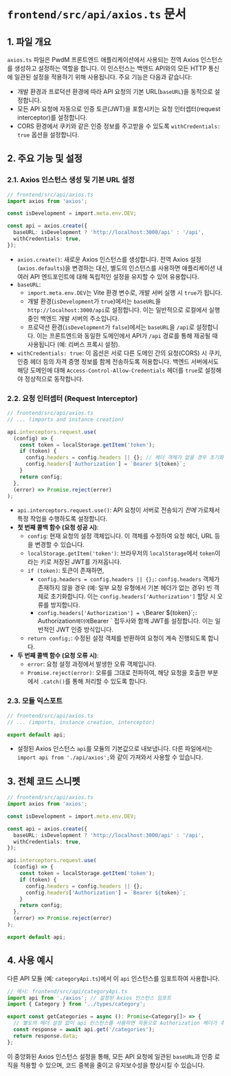 # `frontend/src/api/axios.ts` 문서

## 1. 파일 개요

`axios.ts` 파일은 PwdM 프론트엔드 애플리케이션에서 사용되는 전역 Axios 인스턴스를 생성하고 설정하는 역할을 합니다. 이 인스턴스는 백엔드 API와의 모든 HTTP 통신에 일관된 설정을 적용하기 위해 사용됩니다. 주요 기능은 다음과 같습니다:

-   개발 환경과 프로덕션 환경에 따라 API 요청의 기본 URL(`baseURL`)을 동적으로 설정합니다.
-   모든 API 요청에 자동으로 인증 토큰(JWT)을 포함시키는 요청 인터셉터(request interceptor)를 설정합니다.
-   CORS 환경에서 쿠키와 같은 인증 정보를 주고받을 수 있도록 `withCredentials: true` 옵션을 설정합니다.

## 2. 주요 기능 및 설정

### 2.1. Axios 인스턴스 생성 및 기본 URL 설정

```typescript
// frontend/src/api/axios.ts
import axios from 'axios';

const isDevelopment = import.meta.env.DEV;

const api = axios.create({
  baseURL: isDevelopment ? 'http://localhost:3000/api' : '/api',
  withCredentials: true,
});
```

-   `axios.create()`: 새로운 Axios 인스턴스를 생성합니다. 전역 Axios 설정(`axios.defaults`)을 변경하는 대신, 별도의 인스턴스를 사용하면 애플리케이션 내 여러 API 엔드포인트에 대해 독립적인 설정을 유지할 수 있어 유용합니다.
-   `baseURL`:
    -   `import.meta.env.DEV`는 Vite 환경 변수로, 개발 서버 실행 시 `true`가 됩니다.
    -   개발 환경(`isDevelopment`가 `true`)에서는 `baseURL`을 `http://localhost:3000/api`로 설정합니다. 이는 일반적으로 로컬에서 실행 중인 백엔드 개발 서버의 주소입니다.
    -   프로덕션 환경(`isDevelopment`가 `false`)에서는 `baseURL`을 `/api`로 설정합니다. 이는 프론트엔드와 동일한 도메인에서 API가 `/api` 경로를 통해 제공될 때 사용됩니다 (예: 리버스 프록시 설정).
-   `withCredentials: true`: 이 옵션은 서로 다른 도메인 간의 요청(CORS) 시 쿠키, 인증 헤더 등의 자격 증명 정보를 함께 전송하도록 허용합니다. 백엔드 서버에서도 해당 도메인에 대해 `Access-Control-Allow-Credentials` 헤더를 `true`로 설정해야 정상적으로 동작합니다.

### 2.2. 요청 인터셉터 (Request Interceptor)

```typescript
// frontend/src/api/axios.ts
// ... (imports and instance creation)

api.interceptors.request.use(
  (config) => {
    const token = localStorage.getItem('token');
    if (token) {
      config.headers = config.headers || {}; // 헤더 객체가 없을 경우 초기화
      config.headers['Authorization'] = `Bearer ${token}`;
    }
    return config;
  },
  (error) => Promise.reject(error)
);
```

-   `api.interceptors.request.use()`: API 요청이 서버로 전송되기 *전에* 가로채서 특정 작업을 수행하도록 설정합니다.
-   **첫 번째 콜백 함수 (요청 성공 시)**:
    -   `config`: 현재 요청의 설정 객체입니다. 이 객체를 수정하여 요청 헤더, URL 등을 변경할 수 있습니다.
    -   `localStorage.getItem('token')`: 브라우저의 `localStorage`에서 `token`이라는 키로 저장된 JWT를 가져옵니다.
    -   `if (token)`: 토큰이 존재하면,
        -   `config.headers = config.headers || {};`: `config.headers` 객체가 존재하지 않을 경우 (예: 일부 요청 유형에서 기본 헤더가 없는 경우) 빈 객체로 초기화합니다. 이는 `config.headers['Authorization']` 할당 시 오류를 방지합니다.
        -   `config.headers['Authorization'] = \`Bearer ${token}\`;`: `Authorization` 헤더에 `Bearer ` 접두사와 함께 JWT를 설정합니다. 이는 일반적인 JWT 인증 방식입니다.
    -   `return config;`: 수정된 설정 객체를 반환하여 요청이 계속 진행되도록 합니다.
-   **두 번째 콜백 함수 (요청 오류 시)**:
    -   `error`: 요청 설정 과정에서 발생한 오류 객체입니다.
    -   `Promise.reject(error)`: 오류를 그대로 전파하여, 해당 요청을 호출한 부분에서 `.catch()`를 통해 처리할 수 있도록 합니다.

### 2.3. 모듈 익스포트

```typescript
// frontend/src/api/axios.ts
// ... (imports, instance creation, interceptor)

export default api;
```

-   설정된 Axios 인스턴스 `api`를 모듈의 기본값으로 내보냅니다. 다른 파일에서는 `import api from './api/axios';`와 같이 가져와서 사용할 수 있습니다.

## 3. 전체 코드 스니펫

```typescript
// frontend/src/api/axios.ts
import axios from 'axios';

const isDevelopment = import.meta.env.DEV;

const api = axios.create({
  baseURL: isDevelopment ? 'http://localhost:3000/api' : '/api',
  withCredentials: true,
});

api.interceptors.request.use(
  (config) => {
    const token = localStorage.getItem('token');
    if (token) {
      config.headers = config.headers || {};
      config.headers['Authorization'] = `Bearer ${token}`;
    }
    return config;
  },
  (error) => Promise.reject(error)
);

export default api;
```

## 4. 사용 예시

다른 API 모듈 (예: `categoryApi.ts`)에서 이 `api` 인스턴스를 임포트하여 사용합니다.

```typescript
// 예시: frontend/src/api/categoryApi.ts
import api from './axios'; // 설정된 Axios 인스턴스 임포트
import { Category } from '../types/category';

export const getCategories = async (): Promise<Category[]> => {
  // 별도의 헤더 설정 없이 api 인스턴스를 사용하면 자동으로 Authorization 헤더가 추가됨
  const response = await api.get('/categories');
  return response.data;
};
```

이 중앙화된 Axios 인스턴스 설정을 통해, 모든 API 요청에 일관된 `baseURL`과 인증 로직을 적용할 수 있으며, 코드 중복을 줄이고 유지보수성을 향상시킬 수 있습니다.
